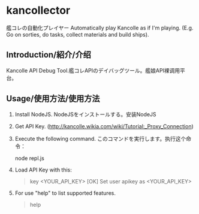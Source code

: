 kancollector
============
艦コレの自動化プレイヤー Automatically play Kancolle as if I'm playing. (E.g. Go on sorties, do tasks, collect materials and build ships).

Introduction/紹介/介绍
-------------
Kancolle API Debug Tool.艦コレAPIのデイバッグツール。艦娘API裸调用平台。

Usage/使用方法/使用方法
-------------
1. Install NodeJS. NodeJSをインストールする。安装NodeJS
2. Get API Key. (http://kancolle.wikia.com/wiki/Tutorial:_Proxy_Connection)
3. Execute the following command. このコマンドを実行します。执行这个命令：

    node repl.js

4. Load API Key with this:
   
    > key <YOUR_API_KEY>
    [OK] Set user apikey as <YOUR_API_KEY>

5. For use "help" to list supported features.
    
    > help
    

    


